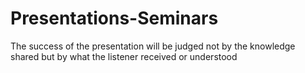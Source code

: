 # Presentations-Seminars
The success of the presentation will be judged not by the knowledge shared but by what the listener received or understood
